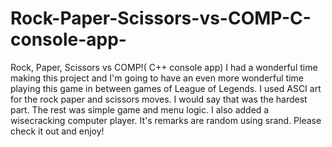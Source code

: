 # Rock-Paper-Scissors-vs-COMP-C-console-app-
Rock, Paper, Scissors vs COMP!( C++ console app)
I had a wonderful time making this project and I'm going to have an even more wonderful time playing this game in between games of League of Legends. I used ASCI art for the rock paper and scissors moves. I would say that was the hardest part. The rest was simple game and menu logic. I also added a wisecracking computer player. It's remarks are random using srand. Please check it out and enjoy!
